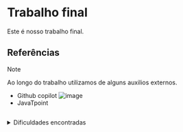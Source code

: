 
# Trabalho final

Este é nosso trabalho final.

## Referências
> [!NOTE]
> Ao longo do trabalho utilizamos de alguns auxilios externos.
> - Github copilot ![image](https://img.shields.io/badge/GitHub-100000?style=for-the-badge&logo=github&logoColor=white)
>  - JavaTpoint 
##
<details>

<summary>Dificuldades encontradas</summary>

### Métodos

 Nos tivemos algumas dificuldades relacionadas ha alguns Métodos
 exemplo seria o de dados_bicicleta.

```Java
   private Bicicleta dados_bicicleta;
```

</details>

